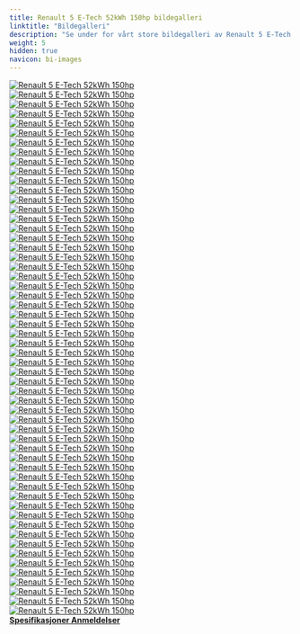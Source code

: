 ```yaml
---
title: Renault 5 E-Tech 52kWh 150hp bildegalleri
linktitle: "Bildegalleri"
description: "Se under for vårt store bildegalleri av Renault 5 E-Tech 52kWh 150hp. Klikk på bildene for høyoppløselige versjoner."
weight: 5
hidden: true
navicon: bi-images
---
```

<!-- markdownlint-disable MD033 -->
<div class="row" id ="my-gallery">
	<div class="pswp-grid-item col-6 col-md-4">
		<a href="https://media.evkx.net/multimedia/models/renault/5/5_e-tech_52kwh_150hp/chargeport_1.jpg"
data-pswp-src="https://media.evkx.net/multimedia/models/renault/5/5_e-tech_52kwh_150hp/chargeport_1.jpg"
data-pswp-width="3000"
data-pswp-height="1687" 
target="_blank">
			<img src="https://media.evkx.net/multimedia/models/renault/5/5_e-tech_52kwh_150hp/chargeport_1_xst.jpg" alt="Renault 5 E-Tech 52kWh 150hp" class="img-fluid " />
		</a>
	</div>
	<div class="pswp-grid-item col-6 col-md-4">
		<a href="https://media.evkx.net/multimedia/models/renault/5/5_e-tech_52kwh_150hp/charging_1.jpg"
data-pswp-src="https://media.evkx.net/multimedia/models/renault/5/5_e-tech_52kwh_150hp/charging_1.jpg"
data-pswp-width="3000"
data-pswp-height="1688" 
target="_blank">
			<img src="https://media.evkx.net/multimedia/models/renault/5/5_e-tech_52kwh_150hp/charging_1_xst.jpg" alt="Renault 5 E-Tech 52kWh 150hp" class="img-fluid " />
		</a>
	</div>
	<div class="pswp-grid-item col-6 col-md-4">
		<a href="https://media.evkx.net/multimedia/models/renault/5/5_e-tech_52kwh_150hp/details_1.jpg"
data-pswp-src="https://media.evkx.net/multimedia/models/renault/5/5_e-tech_52kwh_150hp/details_1.jpg"
data-pswp-width="3000"
data-pswp-height="1687" 
target="_blank">
			<img src="https://media.evkx.net/multimedia/models/renault/5/5_e-tech_52kwh_150hp/details_1_xst.jpg" alt="Renault 5 E-Tech 52kWh 150hp" class="img-fluid " />
		</a>
	</div>
	<div class="pswp-grid-item col-6 col-md-4">
		<a href="https://media.evkx.net/multimedia/models/renault/5/5_e-tech_52kwh_150hp/details_2.jpg"
data-pswp-src="https://media.evkx.net/multimedia/models/renault/5/5_e-tech_52kwh_150hp/details_2.jpg"
data-pswp-width="3000"
data-pswp-height="1687" 
target="_blank">
			<img src="https://media.evkx.net/multimedia/models/renault/5/5_e-tech_52kwh_150hp/details_2_xst.jpg" alt="Renault 5 E-Tech 52kWh 150hp" class="img-fluid " />
		</a>
	</div>
	<div class="pswp-grid-item col-6 col-md-4">
		<a href="https://media.evkx.net/multimedia/models/renault/5/5_e-tech_52kwh_150hp/details_3.jpg"
data-pswp-src="https://media.evkx.net/multimedia/models/renault/5/5_e-tech_52kwh_150hp/details_3.jpg"
data-pswp-width="3000"
data-pswp-height="1687" 
target="_blank">
			<img src="https://media.evkx.net/multimedia/models/renault/5/5_e-tech_52kwh_150hp/details_3_xst.jpg" alt="Renault 5 E-Tech 52kWh 150hp" class="img-fluid " />
		</a>
	</div>
	<div class="pswp-grid-item col-6 col-md-4">
		<a href="https://media.evkx.net/multimedia/models/renault/5/5_e-tech_52kwh_150hp/details_4.jpg"
data-pswp-src="https://media.evkx.net/multimedia/models/renault/5/5_e-tech_52kwh_150hp/details_4.jpg"
data-pswp-width="3000"
data-pswp-height="1686" 
target="_blank">
			<img src="https://media.evkx.net/multimedia/models/renault/5/5_e-tech_52kwh_150hp/details_4_xst.jpg" alt="Renault 5 E-Tech 52kWh 150hp" class="img-fluid " />
		</a>
	</div>
	<div class="pswp-grid-item col-6 col-md-4">
		<a href="https://media.evkx.net/multimedia/models/renault/5/5_e-tech_52kwh_150hp/exterior_1.jpg"
data-pswp-src="https://media.evkx.net/multimedia/models/renault/5/5_e-tech_52kwh_150hp/exterior_1.jpg"
data-pswp-width="3000"
data-pswp-height="1687" 
target="_blank">
			<img src="https://media.evkx.net/multimedia/models/renault/5/5_e-tech_52kwh_150hp/exterior_1_xst.jpg" alt="Renault 5 E-Tech 52kWh 150hp" class="img-fluid " />
		</a>
	</div>
	<div class="pswp-grid-item col-6 col-md-4">
		<a href="https://media.evkx.net/multimedia/models/renault/5/5_e-tech_52kwh_150hp/exterior_10.jpg"
data-pswp-src="https://media.evkx.net/multimedia/models/renault/5/5_e-tech_52kwh_150hp/exterior_10.jpg"
data-pswp-width="3000"
data-pswp-height="1688" 
target="_blank">
			<img src="https://media.evkx.net/multimedia/models/renault/5/5_e-tech_52kwh_150hp/exterior_10_xst.jpg" alt="Renault 5 E-Tech 52kWh 150hp" class="img-fluid " />
		</a>
	</div>
	<div class="pswp-grid-item col-6 col-md-4">
		<a href="https://media.evkx.net/multimedia/models/renault/5/5_e-tech_52kwh_150hp/exterior_11.jpg"
data-pswp-src="https://media.evkx.net/multimedia/models/renault/5/5_e-tech_52kwh_150hp/exterior_11.jpg"
data-pswp-width="3000"
data-pswp-height="1824" 
target="_blank">
			<img src="https://media.evkx.net/multimedia/models/renault/5/5_e-tech_52kwh_150hp/exterior_11_xst.jpg" alt="Renault 5 E-Tech 52kWh 150hp" class="img-fluid " />
		</a>
	</div>
	<div class="pswp-grid-item col-6 col-md-4">
		<a href="https://media.evkx.net/multimedia/models/renault/5/5_e-tech_52kwh_150hp/exterior_12.jpg"
data-pswp-src="https://media.evkx.net/multimedia/models/renault/5/5_e-tech_52kwh_150hp/exterior_12.jpg"
data-pswp-width="3000"
data-pswp-height="2204" 
target="_blank">
			<img src="https://media.evkx.net/multimedia/models/renault/5/5_e-tech_52kwh_150hp/exterior_12_xst.jpg" alt="Renault 5 E-Tech 52kWh 150hp" class="img-fluid " />
		</a>
	</div>
	<div class="pswp-grid-item col-6 col-md-4">
		<a href="https://media.evkx.net/multimedia/models/renault/5/5_e-tech_52kwh_150hp/exterior_13.jpg"
data-pswp-src="https://media.evkx.net/multimedia/models/renault/5/5_e-tech_52kwh_150hp/exterior_13.jpg"
data-pswp-width="3000"
data-pswp-height="1687" 
target="_blank">
			<img src="https://media.evkx.net/multimedia/models/renault/5/5_e-tech_52kwh_150hp/exterior_13_xst.jpg" alt="Renault 5 E-Tech 52kWh 150hp" class="img-fluid " />
		</a>
	</div>
	<div class="pswp-grid-item col-6 col-md-4">
		<a href="https://media.evkx.net/multimedia/models/renault/5/5_e-tech_52kwh_150hp/exterior_14.jpg"
data-pswp-src="https://media.evkx.net/multimedia/models/renault/5/5_e-tech_52kwh_150hp/exterior_14.jpg"
data-pswp-width="3000"
data-pswp-height="1688" 
target="_blank">
			<img src="https://media.evkx.net/multimedia/models/renault/5/5_e-tech_52kwh_150hp/exterior_14_xst.jpg" alt="Renault 5 E-Tech 52kWh 150hp" class="img-fluid " />
		</a>
	</div>
	<div class="pswp-grid-item col-6 col-md-4">
		<a href="https://media.evkx.net/multimedia/models/renault/5/5_e-tech_52kwh_150hp/exterior_15.jpg"
data-pswp-src="https://media.evkx.net/multimedia/models/renault/5/5_e-tech_52kwh_150hp/exterior_15.jpg"
data-pswp-width="3000"
data-pswp-height="1688" 
target="_blank">
			<img src="https://media.evkx.net/multimedia/models/renault/5/5_e-tech_52kwh_150hp/exterior_15_xst.jpg" alt="Renault 5 E-Tech 52kWh 150hp" class="img-fluid " />
		</a>
	</div>
	<div class="pswp-grid-item col-6 col-md-4">
		<a href="https://media.evkx.net/multimedia/models/renault/5/5_e-tech_52kwh_150hp/exterior_16.jpg"
data-pswp-src="https://media.evkx.net/multimedia/models/renault/5/5_e-tech_52kwh_150hp/exterior_16.jpg"
data-pswp-width="3000"
data-pswp-height="2204" 
target="_blank">
			<img src="https://media.evkx.net/multimedia/models/renault/5/5_e-tech_52kwh_150hp/exterior_16_xst.jpg" alt="Renault 5 E-Tech 52kWh 150hp" class="img-fluid " />
		</a>
	</div>
	<div class="pswp-grid-item col-6 col-md-4">
		<a href="https://media.evkx.net/multimedia/models/renault/5/5_e-tech_52kwh_150hp/exterior_17.jpg"
data-pswp-src="https://media.evkx.net/multimedia/models/renault/5/5_e-tech_52kwh_150hp/exterior_17.jpg"
data-pswp-width="3000"
data-pswp-height="1687" 
target="_blank">
			<img src="https://media.evkx.net/multimedia/models/renault/5/5_e-tech_52kwh_150hp/exterior_17_xst.jpg" alt="Renault 5 E-Tech 52kWh 150hp" class="img-fluid " />
		</a>
	</div>
	<div class="pswp-grid-item col-6 col-md-4">
		<a href="https://media.evkx.net/multimedia/models/renault/5/5_e-tech_52kwh_150hp/exterior_18.jpg"
data-pswp-src="https://media.evkx.net/multimedia/models/renault/5/5_e-tech_52kwh_150hp/exterior_18.jpg"
data-pswp-width="3000"
data-pswp-height="2205" 
target="_blank">
			<img src="https://media.evkx.net/multimedia/models/renault/5/5_e-tech_52kwh_150hp/exterior_18_xst.jpg" alt="Renault 5 E-Tech 52kWh 150hp" class="img-fluid " />
		</a>
	</div>
	<div class="pswp-grid-item col-6 col-md-4">
		<a href="https://media.evkx.net/multimedia/models/renault/5/5_e-tech_52kwh_150hp/exterior_19.jpg"
data-pswp-src="https://media.evkx.net/multimedia/models/renault/5/5_e-tech_52kwh_150hp/exterior_19.jpg"
data-pswp-width="3000"
data-pswp-height="1686" 
target="_blank">
			<img src="https://media.evkx.net/multimedia/models/renault/5/5_e-tech_52kwh_150hp/exterior_19_xst.jpg" alt="Renault 5 E-Tech 52kWh 150hp" class="img-fluid " />
		</a>
	</div>
	<div class="pswp-grid-item col-6 col-md-4">
		<a href="https://media.evkx.net/multimedia/models/renault/5/5_e-tech_52kwh_150hp/exterior_2.jpg"
data-pswp-src="https://media.evkx.net/multimedia/models/renault/5/5_e-tech_52kwh_150hp/exterior_2.jpg"
data-pswp-width="3000"
data-pswp-height="1688" 
target="_blank">
			<img src="https://media.evkx.net/multimedia/models/renault/5/5_e-tech_52kwh_150hp/exterior_2_xst.jpg" alt="Renault 5 E-Tech 52kWh 150hp" class="img-fluid " />
		</a>
	</div>
	<div class="pswp-grid-item col-6 col-md-4">
		<a href="https://media.evkx.net/multimedia/models/renault/5/5_e-tech_52kwh_150hp/exterior_20.jpg"
data-pswp-src="https://media.evkx.net/multimedia/models/renault/5/5_e-tech_52kwh_150hp/exterior_20.jpg"
data-pswp-width="3000"
data-pswp-height="2204" 
target="_blank">
			<img src="https://media.evkx.net/multimedia/models/renault/5/5_e-tech_52kwh_150hp/exterior_20_xst.jpg" alt="Renault 5 E-Tech 52kWh 150hp" class="img-fluid " />
		</a>
	</div>
	<div class="pswp-grid-item col-6 col-md-4">
		<a href="https://media.evkx.net/multimedia/models/renault/5/5_e-tech_52kwh_150hp/exterior_21.jpg"
data-pswp-src="https://media.evkx.net/multimedia/models/renault/5/5_e-tech_52kwh_150hp/exterior_21.jpg"
data-pswp-width="3000"
data-pswp-height="1686" 
target="_blank">
			<img src="https://media.evkx.net/multimedia/models/renault/5/5_e-tech_52kwh_150hp/exterior_21_xst.jpg" alt="Renault 5 E-Tech 52kWh 150hp" class="img-fluid " />
		</a>
	</div>
	<div class="pswp-grid-item col-6 col-md-4">
		<a href="https://media.evkx.net/multimedia/models/renault/5/5_e-tech_52kwh_150hp/exterior_22.jpg"
data-pswp-src="https://media.evkx.net/multimedia/models/renault/5/5_e-tech_52kwh_150hp/exterior_22.jpg"
data-pswp-width="3000"
data-pswp-height="1688" 
target="_blank">
			<img src="https://media.evkx.net/multimedia/models/renault/5/5_e-tech_52kwh_150hp/exterior_22_xst.jpg" alt="Renault 5 E-Tech 52kWh 150hp" class="img-fluid " />
		</a>
	</div>
	<div class="pswp-grid-item col-6 col-md-4">
		<a href="https://media.evkx.net/multimedia/models/renault/5/5_e-tech_52kwh_150hp/exterior_23.jpg"
data-pswp-src="https://media.evkx.net/multimedia/models/renault/5/5_e-tech_52kwh_150hp/exterior_23.jpg"
data-pswp-width="3000"
data-pswp-height="2204" 
target="_blank">
			<img src="https://media.evkx.net/multimedia/models/renault/5/5_e-tech_52kwh_150hp/exterior_23_xst.jpg" alt="Renault 5 E-Tech 52kWh 150hp" class="img-fluid " />
		</a>
	</div>
	<div class="pswp-grid-item col-6 col-md-4">
		<a href="https://media.evkx.net/multimedia/models/renault/5/5_e-tech_52kwh_150hp/exterior_24.jpg"
data-pswp-src="https://media.evkx.net/multimedia/models/renault/5/5_e-tech_52kwh_150hp/exterior_24.jpg"
data-pswp-width="3000"
data-pswp-height="1687" 
target="_blank">
			<img src="https://media.evkx.net/multimedia/models/renault/5/5_e-tech_52kwh_150hp/exterior_24_xst.jpg" alt="Renault 5 E-Tech 52kWh 150hp" class="img-fluid " />
		</a>
	</div>
	<div class="pswp-grid-item col-6 col-md-4">
		<a href="https://media.evkx.net/multimedia/models/renault/5/5_e-tech_52kwh_150hp/exterior_25.jpg"
data-pswp-src="https://media.evkx.net/multimedia/models/renault/5/5_e-tech_52kwh_150hp/exterior_25.jpg"
data-pswp-width="3000"
data-pswp-height="2205" 
target="_blank">
			<img src="https://media.evkx.net/multimedia/models/renault/5/5_e-tech_52kwh_150hp/exterior_25_xst.jpg" alt="Renault 5 E-Tech 52kWh 150hp" class="img-fluid " />
		</a>
	</div>
	<div class="pswp-grid-item col-6 col-md-4">
		<a href="https://media.evkx.net/multimedia/models/renault/5/5_e-tech_52kwh_150hp/exterior_26.jpg"
data-pswp-src="https://media.evkx.net/multimedia/models/renault/5/5_e-tech_52kwh_150hp/exterior_26.jpg"
data-pswp-width="3000"
data-pswp-height="2205" 
target="_blank">
			<img src="https://media.evkx.net/multimedia/models/renault/5/5_e-tech_52kwh_150hp/exterior_26_xst.jpg" alt="Renault 5 E-Tech 52kWh 150hp" class="img-fluid " />
		</a>
	</div>
	<div class="pswp-grid-item col-6 col-md-4">
		<a href="https://media.evkx.net/multimedia/models/renault/5/5_e-tech_52kwh_150hp/exterior_27.jpg"
data-pswp-src="https://media.evkx.net/multimedia/models/renault/5/5_e-tech_52kwh_150hp/exterior_27.jpg"
data-pswp-width="3000"
data-pswp-height="1711" 
target="_blank">
			<img src="https://media.evkx.net/multimedia/models/renault/5/5_e-tech_52kwh_150hp/exterior_27_xst.jpg" alt="Renault 5 E-Tech 52kWh 150hp" class="img-fluid " />
		</a>
	</div>
	<div class="pswp-grid-item col-6 col-md-4">
		<a href="https://media.evkx.net/multimedia/models/renault/5/5_e-tech_52kwh_150hp/exterior_28.jpg"
data-pswp-src="https://media.evkx.net/multimedia/models/renault/5/5_e-tech_52kwh_150hp/exterior_28.jpg"
data-pswp-width="3000"
data-pswp-height="2204" 
target="_blank">
			<img src="https://media.evkx.net/multimedia/models/renault/5/5_e-tech_52kwh_150hp/exterior_28_xst.jpg" alt="Renault 5 E-Tech 52kWh 150hp" class="img-fluid " />
		</a>
	</div>
	<div class="pswp-grid-item col-6 col-md-4">
		<a href="https://media.evkx.net/multimedia/models/renault/5/5_e-tech_52kwh_150hp/exterior_29.jpg"
data-pswp-src="https://media.evkx.net/multimedia/models/renault/5/5_e-tech_52kwh_150hp/exterior_29.jpg"
data-pswp-width="3000"
data-pswp-height="1688" 
target="_blank">
			<img src="https://media.evkx.net/multimedia/models/renault/5/5_e-tech_52kwh_150hp/exterior_29_xst.jpg" alt="Renault 5 E-Tech 52kWh 150hp" class="img-fluid " />
		</a>
	</div>
	<div class="pswp-grid-item col-6 col-md-4">
		<a href="https://media.evkx.net/multimedia/models/renault/5/5_e-tech_52kwh_150hp/exterior_3.jpg"
data-pswp-src="https://media.evkx.net/multimedia/models/renault/5/5_e-tech_52kwh_150hp/exterior_3.jpg"
data-pswp-width="3000"
data-pswp-height="1686" 
target="_blank">
			<img src="https://media.evkx.net/multimedia/models/renault/5/5_e-tech_52kwh_150hp/exterior_3_xst.jpg" alt="Renault 5 E-Tech 52kWh 150hp" class="img-fluid " />
		</a>
	</div>
	<div class="pswp-grid-item col-6 col-md-4">
		<a href="https://media.evkx.net/multimedia/models/renault/5/5_e-tech_52kwh_150hp/exterior_30.jpg"
data-pswp-src="https://media.evkx.net/multimedia/models/renault/5/5_e-tech_52kwh_150hp/exterior_30.jpg"
data-pswp-width="3000"
data-pswp-height="1687" 
target="_blank">
			<img src="https://media.evkx.net/multimedia/models/renault/5/5_e-tech_52kwh_150hp/exterior_30_xst.jpg" alt="Renault 5 E-Tech 52kWh 150hp" class="img-fluid " />
		</a>
	</div>
	<div class="pswp-grid-item col-6 col-md-4">
		<a href="https://media.evkx.net/multimedia/models/renault/5/5_e-tech_52kwh_150hp/exterior_4.jpg"
data-pswp-src="https://media.evkx.net/multimedia/models/renault/5/5_e-tech_52kwh_150hp/exterior_4.jpg"
data-pswp-width="3000"
data-pswp-height="1687" 
target="_blank">
			<img src="https://media.evkx.net/multimedia/models/renault/5/5_e-tech_52kwh_150hp/exterior_4_xst.jpg" alt="Renault 5 E-Tech 52kWh 150hp" class="img-fluid " />
		</a>
	</div>
	<div class="pswp-grid-item col-6 col-md-4">
		<a href="https://media.evkx.net/multimedia/models/renault/5/5_e-tech_52kwh_150hp/exterior_5.jpg"
data-pswp-src="https://media.evkx.net/multimedia/models/renault/5/5_e-tech_52kwh_150hp/exterior_5.jpg"
data-pswp-width="3000"
data-pswp-height="1687" 
target="_blank">
			<img src="https://media.evkx.net/multimedia/models/renault/5/5_e-tech_52kwh_150hp/exterior_5_xst.jpg" alt="Renault 5 E-Tech 52kWh 150hp" class="img-fluid " />
		</a>
	</div>
	<div class="pswp-grid-item col-6 col-md-4">
		<a href="https://media.evkx.net/multimedia/models/renault/5/5_e-tech_52kwh_150hp/exterior_6.jpg"
data-pswp-src="https://media.evkx.net/multimedia/models/renault/5/5_e-tech_52kwh_150hp/exterior_6.jpg"
data-pswp-width="3000"
data-pswp-height="1688" 
target="_blank">
			<img src="https://media.evkx.net/multimedia/models/renault/5/5_e-tech_52kwh_150hp/exterior_6_xst.jpg" alt="Renault 5 E-Tech 52kWh 150hp" class="img-fluid " />
		</a>
	</div>
	<div class="pswp-grid-item col-6 col-md-4">
		<a href="https://media.evkx.net/multimedia/models/renault/5/5_e-tech_52kwh_150hp/exterior_7.jpg"
data-pswp-src="https://media.evkx.net/multimedia/models/renault/5/5_e-tech_52kwh_150hp/exterior_7.jpg"
data-pswp-width="3000"
data-pswp-height="1687" 
target="_blank">
			<img src="https://media.evkx.net/multimedia/models/renault/5/5_e-tech_52kwh_150hp/exterior_7_xst.jpg" alt="Renault 5 E-Tech 52kWh 150hp" class="img-fluid " />
		</a>
	</div>
	<div class="pswp-grid-item col-6 col-md-4">
		<a href="https://media.evkx.net/multimedia/models/renault/5/5_e-tech_52kwh_150hp/exterior_8.jpg"
data-pswp-src="https://media.evkx.net/multimedia/models/renault/5/5_e-tech_52kwh_150hp/exterior_8.jpg"
data-pswp-width="3000"
data-pswp-height="1688" 
target="_blank">
			<img src="https://media.evkx.net/multimedia/models/renault/5/5_e-tech_52kwh_150hp/exterior_8_xst.jpg" alt="Renault 5 E-Tech 52kWh 150hp" class="img-fluid " />
		</a>
	</div>
	<div class="pswp-grid-item col-6 col-md-4">
		<a href="https://media.evkx.net/multimedia/models/renault/5/5_e-tech_52kwh_150hp/exterior_9.jpg"
data-pswp-src="https://media.evkx.net/multimedia/models/renault/5/5_e-tech_52kwh_150hp/exterior_9.jpg"
data-pswp-width="3000"
data-pswp-height="1686" 
target="_blank">
			<img src="https://media.evkx.net/multimedia/models/renault/5/5_e-tech_52kwh_150hp/exterior_9_xst.jpg" alt="Renault 5 E-Tech 52kWh 150hp" class="img-fluid " />
		</a>
	</div>
	<div class="pswp-grid-item col-6 col-md-4">
		<a href="https://media.evkx.net/multimedia/models/renault/5/5_e-tech_52kwh_150hp/frontseats_1.jpg"
data-pswp-src="https://media.evkx.net/multimedia/models/renault/5/5_e-tech_52kwh_150hp/frontseats_1.jpg"
data-pswp-width="3000"
data-pswp-height="1687" 
target="_blank">
			<img src="https://media.evkx.net/multimedia/models/renault/5/5_e-tech_52kwh_150hp/frontseats_1_xst.jpg" alt="Renault 5 E-Tech 52kWh 150hp" class="img-fluid " />
		</a>
	</div>
	<div class="pswp-grid-item col-6 col-md-4">
		<a href="https://media.evkx.net/multimedia/models/renault/5/5_e-tech_52kwh_150hp/frontseats_2.jpg"
data-pswp-src="https://media.evkx.net/multimedia/models/renault/5/5_e-tech_52kwh_150hp/frontseats_2.jpg"
data-pswp-width="3000"
data-pswp-height="1687" 
target="_blank">
			<img src="https://media.evkx.net/multimedia/models/renault/5/5_e-tech_52kwh_150hp/frontseats_2_xst.jpg" alt="Renault 5 E-Tech 52kWh 150hp" class="img-fluid " />
		</a>
	</div>
	<div class="pswp-grid-item col-6 col-md-4">
		<a href="https://media.evkx.net/multimedia/models/renault/5/5_e-tech_52kwh_150hp/headlights_1.jpg"
data-pswp-src="https://media.evkx.net/multimedia/models/renault/5/5_e-tech_52kwh_150hp/headlights_1.jpg"
data-pswp-width="3000"
data-pswp-height="1687" 
target="_blank">
			<img src="https://media.evkx.net/multimedia/models/renault/5/5_e-tech_52kwh_150hp/headlights_1_xst.jpg" alt="Renault 5 E-Tech 52kWh 150hp" class="img-fluid " />
		</a>
	</div>
	<div class="pswp-grid-item col-6 col-md-4">
		<a href="https://media.evkx.net/multimedia/models/renault/5/5_e-tech_52kwh_150hp/headlights_2.jpg"
data-pswp-src="https://media.evkx.net/multimedia/models/renault/5/5_e-tech_52kwh_150hp/headlights_2.jpg"
data-pswp-width="3000"
data-pswp-height="1687" 
target="_blank">
			<img src="https://media.evkx.net/multimedia/models/renault/5/5_e-tech_52kwh_150hp/headlights_2_xst.jpg" alt="Renault 5 E-Tech 52kWh 150hp" class="img-fluid " />
		</a>
	</div>
	<div class="pswp-grid-item col-6 col-md-4">
		<a href="https://media.evkx.net/multimedia/models/renault/5/5_e-tech_52kwh_150hp/headlights_3.jpg"
data-pswp-src="https://media.evkx.net/multimedia/models/renault/5/5_e-tech_52kwh_150hp/headlights_3.jpg"
data-pswp-width="3000"
data-pswp-height="1688" 
target="_blank">
			<img src="https://media.evkx.net/multimedia/models/renault/5/5_e-tech_52kwh_150hp/headlights_3_xst.jpg" alt="Renault 5 E-Tech 52kWh 150hp" class="img-fluid " />
		</a>
	</div>
	<div class="pswp-grid-item col-6 col-md-4">
		<a href="https://media.evkx.net/multimedia/models/renault/5/5_e-tech_52kwh_150hp/interior_1.jpg"
data-pswp-src="https://media.evkx.net/multimedia/models/renault/5/5_e-tech_52kwh_150hp/interior_1.jpg"
data-pswp-width="3000"
data-pswp-height="2000" 
target="_blank">
			<img src="https://media.evkx.net/multimedia/models/renault/5/5_e-tech_52kwh_150hp/interior_1_xst.jpg" alt="Renault 5 E-Tech 52kWh 150hp" class="img-fluid " />
		</a>
	</div>
	<div class="pswp-grid-item col-6 col-md-4">
		<a href="https://media.evkx.net/multimedia/models/renault/5/5_e-tech_52kwh_150hp/interior_2.jpg"
data-pswp-src="https://media.evkx.net/multimedia/models/renault/5/5_e-tech_52kwh_150hp/interior_2.jpg"
data-pswp-width="3000"
data-pswp-height="1687" 
target="_blank">
			<img src="https://media.evkx.net/multimedia/models/renault/5/5_e-tech_52kwh_150hp/interior_2_xst.jpg" alt="Renault 5 E-Tech 52kWh 150hp" class="img-fluid " />
		</a>
	</div>
	<div class="pswp-grid-item col-6 col-md-4">
		<a href="https://media.evkx.net/multimedia/models/renault/5/5_e-tech_52kwh_150hp/interior_3.jpg"
data-pswp-src="https://media.evkx.net/multimedia/models/renault/5/5_e-tech_52kwh_150hp/interior_3.jpg"
data-pswp-width="3000"
data-pswp-height="1687" 
target="_blank">
			<img src="https://media.evkx.net/multimedia/models/renault/5/5_e-tech_52kwh_150hp/interior_3_xst.jpg" alt="Renault 5 E-Tech 52kWh 150hp" class="img-fluid " />
		</a>
	</div>
	<div class="pswp-grid-item col-6 col-md-4">
		<a href="https://media.evkx.net/multimedia/models/renault/5/5_e-tech_52kwh_150hp/main_1.jpg"
data-pswp-src="https://media.evkx.net/multimedia/models/renault/5/5_e-tech_52kwh_150hp/main_1.jpg"
data-pswp-width="3000"
data-pswp-height="1688" 
target="_blank">
			<img src="https://media.evkx.net/multimedia/models/renault/5/5_e-tech_52kwh_150hp/main_1_xst.jpg" alt="Renault 5 E-Tech 52kWh 150hp" class="img-fluid " />
		</a>
	</div>
	<div class="pswp-grid-item col-6 col-md-4">
		<a href="https://media.evkx.net/multimedia/models/renault/5/5_e-tech_52kwh_150hp/platform_1.jpg"
data-pswp-src="https://media.evkx.net/multimedia/models/renault/5/5_e-tech_52kwh_150hp/platform_1.jpg"
data-pswp-width="3000"
data-pswp-height="1687" 
target="_blank">
			<img src="https://media.evkx.net/multimedia/models/renault/5/5_e-tech_52kwh_150hp/platform_1_xst.jpg" alt="Renault 5 E-Tech 52kWh 150hp" class="img-fluid " />
		</a>
	</div>
	<div class="pswp-grid-item col-6 col-md-4">
		<a href="https://media.evkx.net/multimedia/models/renault/5/5_e-tech_52kwh_150hp/rearlights_1.jpg"
data-pswp-src="https://media.evkx.net/multimedia/models/renault/5/5_e-tech_52kwh_150hp/rearlights_1.jpg"
data-pswp-width="3000"
data-pswp-height="1687" 
target="_blank">
			<img src="https://media.evkx.net/multimedia/models/renault/5/5_e-tech_52kwh_150hp/rearlights_1_xst.jpg" alt="Renault 5 E-Tech 52kWh 150hp" class="img-fluid " />
		</a>
	</div>
	<div class="pswp-grid-item col-6 col-md-4">
		<a href="https://media.evkx.net/multimedia/models/renault/5/5_e-tech_52kwh_150hp/roof_1.jpg"
data-pswp-src="https://media.evkx.net/multimedia/models/renault/5/5_e-tech_52kwh_150hp/roof_1.jpg"
data-pswp-width="3000"
data-pswp-height="1687" 
target="_blank">
			<img src="https://media.evkx.net/multimedia/models/renault/5/5_e-tech_52kwh_150hp/roof_1_xst.jpg" alt="Renault 5 E-Tech 52kWh 150hp" class="img-fluid " />
		</a>
	</div>
	<div class="pswp-grid-item col-6 col-md-4">
		<a href="https://media.evkx.net/multimedia/models/renault/5/5_e-tech_52kwh_150hp/seats_1.jpg"
data-pswp-src="https://media.evkx.net/multimedia/models/renault/5/5_e-tech_52kwh_150hp/seats_1.jpg"
data-pswp-width="3000"
data-pswp-height="1687" 
target="_blank">
			<img src="https://media.evkx.net/multimedia/models/renault/5/5_e-tech_52kwh_150hp/seats_1_xst.jpg" alt="Renault 5 E-Tech 52kWh 150hp" class="img-fluid " />
		</a>
	</div>
	<div class="pswp-grid-item col-6 col-md-4">
		<a href="https://media.evkx.net/multimedia/models/renault/5/5_e-tech_52kwh_150hp/seats_2.jpg"
data-pswp-src="https://media.evkx.net/multimedia/models/renault/5/5_e-tech_52kwh_150hp/seats_2.jpg"
data-pswp-width="3000"
data-pswp-height="1687" 
target="_blank">
			<img src="https://media.evkx.net/multimedia/models/renault/5/5_e-tech_52kwh_150hp/seats_2_xst.jpg" alt="Renault 5 E-Tech 52kWh 150hp" class="img-fluid " />
		</a>
	</div>
	<div class="pswp-grid-item col-6 col-md-4">
		<a href="https://media.evkx.net/multimedia/models/renault/5/5_e-tech_52kwh_150hp/stalks_1.jpg"
data-pswp-src="https://media.evkx.net/multimedia/models/renault/5/5_e-tech_52kwh_150hp/stalks_1.jpg"
data-pswp-width="3000"
data-pswp-height="1687" 
target="_blank">
			<img src="https://media.evkx.net/multimedia/models/renault/5/5_e-tech_52kwh_150hp/stalks_1_xst.jpg" alt="Renault 5 E-Tech 52kWh 150hp" class="img-fluid " />
		</a>
	</div>
	<div class="pswp-grid-item col-6 col-md-4">
		<a href="https://media.evkx.net/multimedia/models/renault/5/5_e-tech_52kwh_150hp/stalks_2.jpg"
data-pswp-src="https://media.evkx.net/multimedia/models/renault/5/5_e-tech_52kwh_150hp/stalks_2.jpg"
data-pswp-width="3000"
data-pswp-height="1687" 
target="_blank">
			<img src="https://media.evkx.net/multimedia/models/renault/5/5_e-tech_52kwh_150hp/stalks_2_xst.jpg" alt="Renault 5 E-Tech 52kWh 150hp" class="img-fluid " />
		</a>
	</div>
	<div class="pswp-grid-item col-6 col-md-4">
		<a href="https://media.evkx.net/multimedia/models/renault/5/5_e-tech_52kwh_150hp/stalks_3.jpg"
data-pswp-src="https://media.evkx.net/multimedia/models/renault/5/5_e-tech_52kwh_150hp/stalks_3.jpg"
data-pswp-width="3000"
data-pswp-height="1687" 
target="_blank">
			<img src="https://media.evkx.net/multimedia/models/renault/5/5_e-tech_52kwh_150hp/stalks_3_xst.jpg" alt="Renault 5 E-Tech 52kWh 150hp" class="img-fluid " />
		</a>
	</div>
	<div class="pswp-grid-item col-6 col-md-4">
		<a href="https://media.evkx.net/multimedia/models/renault/5/5_e-tech_52kwh_150hp/stralks_4.jpg"
data-pswp-src="https://media.evkx.net/multimedia/models/renault/5/5_e-tech_52kwh_150hp/stralks_4.jpg"
data-pswp-width="3000"
data-pswp-height="1687" 
target="_blank">
			<img src="https://media.evkx.net/multimedia/models/renault/5/5_e-tech_52kwh_150hp/stralks_4_xst.jpg" alt="Renault 5 E-Tech 52kWh 150hp" class="img-fluid " />
		</a>
	</div>
	<div class="pswp-grid-item col-6 col-md-4">
		<a href="https://media.evkx.net/multimedia/models/renault/5/5_e-tech_52kwh_150hp/wheels_1.jpg"
data-pswp-src="https://media.evkx.net/multimedia/models/renault/5/5_e-tech_52kwh_150hp/wheels_1.jpg"
data-pswp-width="3000"
data-pswp-height="1687" 
target="_blank">
			<img src="https://media.evkx.net/multimedia/models/renault/5/5_e-tech_52kwh_150hp/wheels_1_xst.jpg" alt="Renault 5 E-Tech 52kWh 150hp" class="img-fluid " />
		</a>
	</div>
	<div class="pswp-grid-item col-6 col-md-4">
		<a href="https://media.evkx.net/multimedia/models/renault/5/5_e-tech_52kwh_150hp/wheels_2.jpg"
data-pswp-src="https://media.evkx.net/multimedia/models/renault/5/5_e-tech_52kwh_150hp/wheels_2.jpg"
data-pswp-width="3000"
data-pswp-height="1687" 
target="_blank">
			<img src="https://media.evkx.net/multimedia/models/renault/5/5_e-tech_52kwh_150hp/wheels_2_xst.jpg" alt="Renault 5 E-Tech 52kWh 150hp" class="img-fluid " />
		</a>
	</div>
</div>
<script type="module">
  import PhotoSwipeLightbox from '/js/photoswipe-lightbox.esm.js';
    const lightbox = new PhotoSwipeLightbox({
       gallery: '#my-gallery',
        children: 'a',
        pswpModule: () => import('/js/photoswipe.esm.js')
    });
lightbox.init();
</script>
<div class="mt-3 mb-3">
<a href="../specifications/" class="text-decoration-none text-black">
<strong><i class="bi-arrow-left"></i> Spesifikasjoner </strong>
</a>
<a href="../reviews/" class="text-decoration-none text-black float-end">
<strong>Anmeldelser <i class="bi-arrow-right"></i></strong>
</a>
</div>
